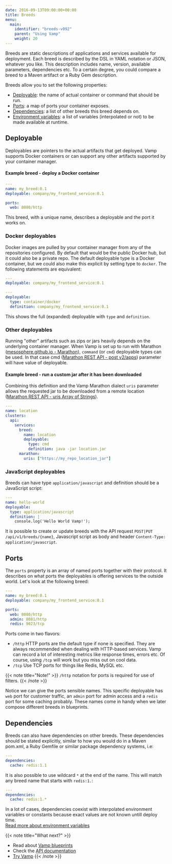 ```yaml
---
date: 2016-09-13T09:00:00+00:00
title: Breeds
menu:
  main:
    identifier: "breeds-v092"
    parent: "Using Vamp"
    weight: 20
---
```


Breeds are static descriptions of applications and services available for deployment. Each breed is described by the DSL in YAML notation or JSON, whatever you like. This description includes name, version, available parameters, dependencies etc.
To a certain degree, you could compare a breed to a Maven artifact or a Ruby Gem description.

Breeds allow you to set the following properties:

- [Deployable](/documentation/using-vamp/v0.9.2/breeds/#deployable): the name of actual container or command that should be run.
- [Ports](/documentation/using-vamp/v0.9.2/breeds/#ports): a map of ports your container exposes.
- [Dependencies](/documentation/using-vamp/v0.9.2/breeds/#dependencies): a list of other breeds this breed depends on.
- [Environment variables](/documentation/using-vamp/v0.9.2/environment-variables/): a list of variables (interpolated or not) to be made available at runtime.

## Deployable

Deployables are pointers to the actual artifacts that get deployed. Vamp supports Docker containers or can support any other artifacts supported by your container manager. 

#### Example breed - deploy a Docker container

```yaml
---
name: my_breed:0.1
deployable: company/my_frontend_service:0.1

ports:
  web: 8080/http   
```

This breed, with a unique name, describes a deployable and the port it works on. 

### Docker deployables

Docker images are pulled by your container manager from any of the repositories configured. By default that would be the public Docker hub, but it could also be a private repo.
The default deployable type is a Docker container, but we could also make this explicit by setting type to `docker`. The following statements are equivalent:

```yaml
---
deployable: company/my_frontend_service:0.1
```

```yaml
---
deployable: 
  type: container/docker
  definition: company/my_frontend_service:0.1
```

This shows the full (expanded) deployable with `type` and `definition`.



### Other deployables

Running "other" artifacts such as zips or jars heavily depends on the underlying container manager.
When Vamp is set up to run with Marathon ([mesosphere.github.io - Marathon](https://mesosphere.github.io/marathon/)), `command` (or `cmd`) deployable types can be used.
In that case cmd ([Marathon REST API - post v2/apps](https://mesosphere.github.io/marathon/docs/rest-api.html#post-v2-apps)) parameter will have value of deployable.

#### Example breed - run a custom jar after it has been downloaded 
Combining this definition and the Vamp Marathon dialect  `uris` parameter allows the requested jar to be downloaded from a remote location ([Marathon REST API - uris Array of Strings](https://mesosphere.github.io/marathon/docs/rest-api.html#uris-array-of-strings)). 


```yaml
---
name: location
clusters:
  api:
    services:
      breed:
        name: location
        deployable: 
          type: cmd
          definition: java -jar location.jar
      marathon:
        uris: ["https://my_repo_location_jar"]

```


### JavaScript deployables 

Breeds can have type `application/javascript` and definition should be a JavaScript script:

```yaml
---
name: hello-world
deployable:
  type: application/javascript
  definition: |
    console.log('Hello World Vamp!');
```

It is possible to create or update breeds with the API request `POST|PUT /api/v1/breeds/{name}`, Javascript script as body and header `Content-Type: application/javascript`.

## Ports

The `ports` property is an array of named ports together with their protocol. It describes on what ports the deployables is offering services to the outside world. Let's look at the following breed:

```yaml
---
name: my_breed:0.1
deployable: company/my_frontend_service:0.1

ports:
  web: 8080/http
  admin: 8081/http
  redis: 9023/tcp   
```

Ports come in two flavors:

- `/http` HTTP ports are the default type if none is specified. They are always recommended when dealing with HTTP-based services. Vamp can record a lot of interesting metrics like response times, errors etc. Of course, using `/tcp` will work but you miss out on cool data.
- `/tcp` Use TCP ports for things like Redis, MySQL etc.

{{< note title="Note!" >}}
`/http` notation for ports is required for use of filters.
{{< /note >}}

Notice we can give the ports sensible names. This specific deployable has `web` port for customer traffic, an `admin` port for admin access and a `redis` port for some caching probably. These names come in handy when we later compose different breeds in blueprints.

## Dependencies

Breeds can also have dependencies on other breeds. These dependencies should be stated explicitly, similar to how you would do in a Maven pom.xml, a Ruby Gemfile or similar package dependency systems, i.e:

```yaml
---
dependencies:
  cache: redis:1.1
``` 

It is also possible to use wildcard `*` at the end of the name. This will match any breed name that starts with `redis:1.`:

```yaml
---
dependencies:
  cache: redis:1.*
```



In a lot of cases, dependencies coexist with interpolated environment variables or constants because exact values are not known untill deploy time.  
[Read more about environment variables](/documentation/using-vamp/v0.9.2/environment-variables/)


{{< note title="What next?" >}}
* Read about [Vamp blueprints](/documentation/using-vamp/v0.9.2/blueprints/)
* Check the [API documentation](/documentation/api/v0.9.2/api-reference)
* [Try Vamp](/documentation/installation/hello-world)
{{< /note >}}

